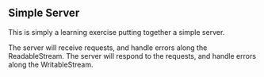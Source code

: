 ## Simple Server

This is simply a learning exercise putting together a simple server.

The server will receive requests, and handle errors along the ReadableStream.
The server will respond to the requests, and handle errors along the WritableStream.
